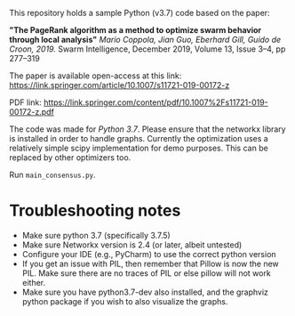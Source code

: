 This repository holds a sample Python (v3.7) code based on the paper:

**"The PageRank algorithm as a method to optimize swarm behavior through local analysis"**
*Mario Coppola, Jian Guo, Eberhard Gill, Guido de Croon, 2019.*
Swarm Intelligence, December 2019, Volume 13, Issue 3–4, pp 277–319

The paper is available open-access at this link: 
https://link.springer.com/article/10.1007/s11721-019-00172-z

PDF link:
https://link.springer.com/content/pdf/10.1007%2Fs11721-019-00172-z.pdf

The code was made for *Python 3.7*. 
Please ensure that the networkx library is installed in order to handle graphs.
Currently the optimization uses a relatively simple scipy implementation for demo purposes. This can be replaced by other optimizers too.

Run `main_consensus.py`.

# Troubleshooting notes
 * Make sure python 3.7 (specifically 3.7.5)
 * Make sure Networkx version is 2.4 (or later, albeit untested)
 * Configure your IDE (e.g., PyCharm) to use the correct python version
 * If you get an issue with PIL, then remember that Pillow is now the new PIL. Make sure there are no traces of PIL or else pillow will not work either.
 * Make sure you have python3.7-dev also installed, and the graphviz python package if you wish to also visualize the graphs.
